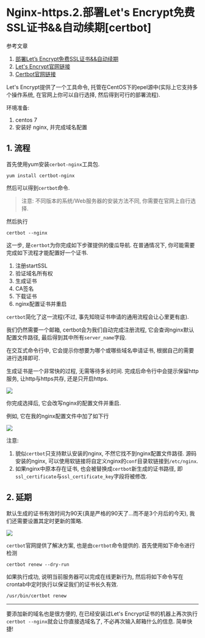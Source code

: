 # Nginx-https.2.部署Let's Encrypt免费SSL证书&&自动续期[certbot]

参考文章

1. [部署Let’s Encrypt免费SSL证书&&自动续期](http://www.linuxidc.com/Linux/2017-03/142248.htm)
2. [Let's Encrypt官网链接](https://letsencrypt.org/getting-started/)
3. [Certbot官网链接](https://certbot.eff.org/#centosrhel7-nginx)

Let's Encrypt提供了一个工具命令, 托管在CentOS下的epel源中(实际上它支持多个操作系统, 在官网上你可以自行选择, 然后得到可行的部署流程).

环境准备:

1. centos 7
2. 安装好 nginx, 并完成域名配置

## 1. 流程

首先使用yum安装`cerbot-nginx`工具包.

```
yum install certbot-nginx
```

然后可以得到`certbot`命令.

> 注意: 不同版本的系统/Web服务器的安装方法不同, 你需要在官网上自行选择.

然后执行

```
certbot --nginx
```

这一步, 是`certbot`为你完成如下步骤提供的傻瓜导航. 在普通情况下, 你可能需要完成如下流程才能配置好一个证书.

1. 注册startSSL
2. 验证域名所有权
3. 生成证书
4. CA签名
5. 下载证书
6. nginx配置证书并重启

`certbot`简化了这一流程(不过, 事先知晓证书申请的通用流程会让心里更有底). 

我们仍然需要一个邮箱, certbot会为我们自动完成注册流程, 它会查询nginx默认配置文件路径, 最后得到其中所有`server_name`字段. 

在交互式命令行中, 它会提示你想要为哪个或哪些域名申请证书, 根据自己的需要进行选择即可.

生成证书是一个非常快的过程, 无需等待多长时间. 完成后命令行中会提示保留http服务, 让http与https共存, 还是只开启https.

![](https://gitee.com/generals-space/gitimg/raw/master/9f0d56711891f45568bb0c3e3877d03f.png)

你完成选择后, 它会改写nginx的配置文件并重启.

例如, 它在我的nginx配置文件中加了如下行

![](https://gitee.com/generals-space/gitimg/raw/master/b16b4ffaaae14257e90bd135162221b1.png)

注意:

1. 貌似`certbot`只支持默认安装的nginx, 不然它找不到nginx配置文件路径. 源码安装的nginx, 可以使用软链接将自定义nginx的`conf`目录软链接到`/etc/nginx`.
2. 如果nginx中原本存在证书, 也会被替换成`certbot`新生成的证书路径, 即`ssl_certificate`与`ssl_certificate_key`字段将被修改.

## 2. 延期

默认生成的证书有效时间为90天(真是严格的90天了...而不是3个月后的今天), 我们还需要设置其定时更新的策略.

![](https://gitee.com/generals-space/gitimg/raw/master/8ab4e3702fbf15e5cb84e9ff291858fc.png)

`certbot`官网提供了解决方案, 也是由`certbot`命令提供的. 首先使用如下命令进行检测

```
certbot renew --dry-run
```

如果执行成功, 说明当前服务器可以完成在线更新行为, 然后将如下命令写在crontab中定时执行以保证我们的证书长久有效.

```
/usr/bin/certbot renew
```

------

要添加新的域名也是很方便的, 在已经安装过Let's Encrypt证书的机器上再次执行`certbot --nginx`就会让你直接选域名了, 不必再次输入邮箱什么的信息. 简单快捷!
